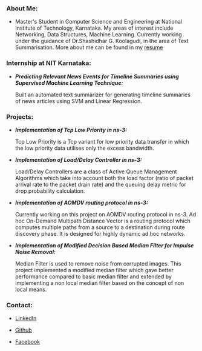 ### About Me:
- Master's Student in Computer Science and Engineering at National Institute of Technology, Karnataka. My areas of interest include Networking, Data Structures, Machine Learning. Currently working under the guidance of Dr.Shashidhar G. Koolagudi, in the area of Text Summarisation. More about me can be found in my [resume](http://google.com) 

### Internship at NIT Karnataka:
- _**Predicting Relevant News Events for Timeline Summaries using Supervised Machine Learning Technique:**_

  Built an automated text summarizer for generating timeline summaries of news articles using SVM and Linear Regression.

### Projects:
- _**Implementation of Tcp Low Priority in ns-3:**_

  Tcp Low Priority is a Tcp variant for low priority data transfer in which the low priority data utilises only the excess bandwidth.

- _**Implementation of Load/Delay Controller in ns-3:**_

  Load/Delay Controllers are a class of Active Queue Management Algorithms which take into account both the load factor (ratio of packet arrival rate to the packet drain rate) and the queuing delay metric for drop probability calculation.  

- _**Implementation of AOMDV routing protocol in ns-3:**_

  Currently working on this project on AOMDV routing protocol in ns-3. Ad hoc On-Demand Multipath Distance Vector is a routing protocol which computes multiple paths  from a source to a destination during route discovery phase. It is designed for highly dynamic ad hoc networks.

- _**Implementation of Modified Decision Based Median Filter for Impulse Noise Removal:**_

  Median Filter is used to remove noise from corrupted images. This project implemented a modified median filter which
gave better performance compared to basic median filter and extended by implementing a non local median filter based on
the concept of non local means.


### Contact:

- [LinkedIn](https://www.linkedin.com/in/charitha-sangaraju-16043286/)

- [Github](https://github.com/CharithaS)

- [Facebook](https://www.facebook.com/charitha.sangaraju)
